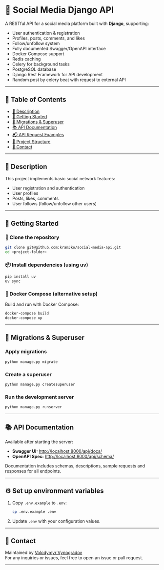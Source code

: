 
# 📱 Social Media Django API

A RESTful API for a social media platform built with **Django**, supporting:

- User authentication & registration  
- Profiles, posts, comments, and likes  
- Follow/unfollow system  
- Fully documented Swagger/OpenAPI interface
- Docker Compose support
- Redis caching
- Celery for background tasks
- PostgreSQL database
- Django Rest Framework for API development
- Random post by celery beat with request to external API

---

## 📑 Table of Contents

- [📌 Description](#-description)  
- [🚀 Getting Started](#-getting-started)  
- [🔧 Migrations & Superuser](#-migrations--superuser)  
- [📚 API Documentation](#-api-documentation)  
- [📬 API Request Examples](#-api-request-examples)  
- [📁 Project Structure](#-project-structure)  
- [📨 Contact](#-contact)  

---

## 📌 Description

This project implements basic social network features:

- User registration and authentication  
- User profiles  
- Posts, likes, comments  
- User follows (follow/unfollow other users)  

---

## 🚀 Getting Started

### 🧰 Clone the repository

```bash
git clone git@github.com:kram3ko/social-media-api.git
cd <project-folder>
```

### 📦 Install dependencies (using uv)

```bash
pip install uv
uv sync
```

### 🐳 Docker Compose (alternative setup)

Build and run with Docker Compose:

```bash
docker-compose build
docker-compose up
```

---

## 🔧 Migrations & Superuser

### Apply migrations

```bash
python manage.py migrate
```

### Create a superuser

```bash
python manage.py createsuperuser
```

### Run the development server

```bash
python manage.py runserver
```

---

## 📚 API Documentation

Available after starting the server:

- **Swagger UI:** [http://localhost:8000/api/docs/](http://localhost:8000/api/docs/)  
- **OpenAPI Spec:** [http://localhost:8000/api/schema/](http://localhost:8000/api/schema/)  

Documentation includes schemas, descriptions, sample requests and responses for all endpoints.

---

## ⚙️ Set up environment variables

1. Copy `.env.example` to `.env`:
   ```bash
   cp .env.example .env
   ```
2. Update `.env` with your configuration values.

---


## 📨 Contact

Maintained by [Volodymyr Vynogradov](https://github.com/kram3ko)  
For any inquiries or issues, feel free to open an issue or pull request.

---
